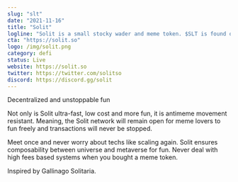```yaml
---
slug: "slt"
date: "2021-11-16"
title: "Solit"
logline: "Solit is a small stocky wader and meme token. $SLT is found on Solana."
cta: "https://solit.so"
logo: /img/solit.png
category: defi
status: Live
website: https://solit.so
twitter: https://twitter.com/solitso
discord: https://discord.gg/solit
---
```


Decentralized and unstoppable fun

Not only is Solit ultra-fast, low cost and more fun, it is antimeme movement resistant. Meaning, the Solit network will remain open for meme lovers to fun freely and transactions will never be stopped.

Meet once and never worry about techs like scaling again. Solit ensures composability between universe and metaverse for fun. Never deal with high fees based systems when you bought a meme token.

Inspired by Gallinago Solitaria.